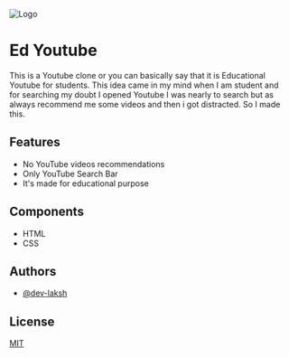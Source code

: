 
![Logo](https://raw.githubusercontent.com/dev-laksh/Ed-Yotube/main/favicon.ico)

    
# Ed Youtube

This is a Youtube clone or you can basically say that it is Educational
Youtube for students. This idea came in my mind when I am student and  
for searching my doubt I opened Youtube I was nearly to search but as  
always recommend me some videos and then i got distracted. So I made this.



## Features

- No YouTube videos recommendations
- Only YouTube Search Bar
- It's made for educational purpose

  
## Components

 - HTML
 - CSS
## Authors

- [@dev-laksh](https://github.com/dev-laksh)

  
## License

[MIT](https://choosealicense.com/licenses/mit/)

  
